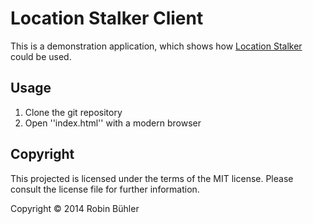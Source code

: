 # Location Stalker Client
This is a demonstration application, which shows how [Location Stalker](https://github.com/openscript/location_stalker) could be used.

## Usage
1. Clone the git repository
2. Open ''index.html'' with a modern browser

## Copyright
This projected is licensed under the terms of the MIT license. Please consult the license file for further information.

Copyright © 2014 Robin Bühler